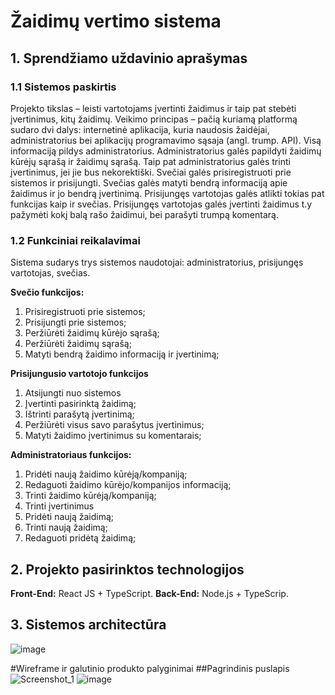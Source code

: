 # Žaidimų vertimo sistema
 
 ## **1. Sprendžiamo uždavinio aprašymas**
### 1.1 Sistemos paskirtis
Projekto tikslas – leisti vartotojams įvertinti žaidimus ir taip pat stebėti įvertinimus, kitų 
žaidimų.
Veikimo principas – pačią kuriamą platformą sudaro dvi dalys: internetinė aplikacija, kuria 
naudosis žaidėjai, administratorius bei aplikacijų programavimo sąsaja (angl. trump. API).
Visą informaciją pildys administratorius. Administratorius galės papildyti žaidimų kūrėjų 
sąrašą ir žaidimų sąrašą. Taip pat administratorius galės trinti įvertinimus, jei jie bus nekorektiški. 
Svečiai galės prisiregistruoti prie sistemos ir prisijungti. Svečias galės matyti bendrą informaciją apie 
žaidimus ir jo bendrą įvertinimą. Prisijungęs vartotojas galės atlikti tokias pat funkcijas kaip ir svečias. 
Prisijungęs vartotojas galės įvertinti žaidimus t.y pažymėti kokį balą rašo žaidimui, bei parašyti trumpą 
komentarą.
### 1.2 Funkciniai reikalavimai

Sistema sudarys trys sistemos naudotojai: administratorius, prisijungęs vartotojas, svečias.

**Svečio funkcijos:**
1. Prisiregistruoti prie sistemos;
2. Prisijungti prie sistemos;
3. Peržiūrėti žaidimų kūrėjo sąrašą;
4. Peržiūrėti žaidimų sąrašą;
5. Matyti bendrą žaidimo informaciją ir įvertinimą;

**Prisijungusio vartotojo funkcijos**
1. Atsijungti nuo sistemos
2. Įvertinti pasirinktą žaidimą;
3. Ištrinti parašytą įvertinimą;
4. Peržiūrėti visus savo parašytus įvertinimus;
5. Matyti žaidimo įvertinimus su komentarais;

**Administratoriaus funkcijos:**
1. Pridėti naują žaidimo kūrėją/kompaniją;
2. Redaguoti žaidimo kūrėjo/kompanijos informaciją;
3. Trinti žaidimo kūrėją/kompaniją;
4. Trinti įvertinimus
5. Pridėti naują žaidimą;
6. Trinti naują žaidimą;
7. Redaguoti pridėtą žaidimą;

## 2. Projekto pasirinktos technologijos
**Front-End:** React JS + TypeScript.
**Back-End:** Node.js + TypeScrip.

## 3. Sistemos architectūra

![image](https://user-images.githubusercontent.com/53708719/193450817-b6216e6c-a47e-4557-99e9-972f80f153fd.png)

#Wireframe ir galutinio produkto palyginimai
##Pagrindinis puslapis
![Screenshot_1](https://user-images.githubusercontent.com/53708719/207832894-87badf51-7de2-48f1-b3d0-4c055c170e0d.png)
![image](https://user-images.githubusercontent.com/53708719/207832990-2dbdb52d-5ddc-48f0-9477-8b7a15a26b09.png)


